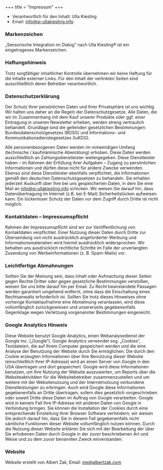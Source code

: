 +++
title = "Impressum"
+++

- Verantwortlich für den Inhalt: Ulla Kiesling
- Email: [info@si-ullakiesling.info](mailto:info@si-ullakiesling.info)

### Markenzeichen

„Sensorische Integration im Dialog” nach Ulla Kiesling® ist ein eingetragenes Markenzeichen.

### Haftungshinweis

Trotz sorgfältiger inhaltlicher Kontrolle übernehmen wir keine Haftung für die Inhalte externer Links. Für den Inhalt der verlinkten Seiten sind ausschließlich deren Betreiber verantwortlich.

### Datenschutzerklärung

Der Schutz Ihrer persönlichen Daten und Ihrer Privatsphäre ist uns wichtig. Wir halten uns daher an die Regeln der Datenschutzgesetze. Alle Daten, die wir im Zusammenhang mit dem Kauf unserer Produkte oder ggf. einer Eintragung in unseren Newsletter erheben, werden streng vertraulich behandelt. Grundlage sind die geltenden gesetzlichen Bestimmungen:  Bundesdatenschutzgesetzes (BDSG) und Informations- und Kommunikationsdienstegesetzes (IuKDG).

Alle personenbezogenen Daten werden im notwendigen Umfang (technische / kaufmännische Abwicklung) erhoben. Diese Daten werden ausschließlich an Zahlungsdienstleister weitergegeben. Diese Dienstleister haben – im Rahmen der Erfüllung ihrer Aufgaben – Zugang zu persönlichen Informationen und dürfen diese nicht für andere Zwecke verwenden. Ebenso sind diese Dienstleister ebenfalls verpflichtet, die Informationen gemäß den deutschen Datenschutzgesetzen zu behandeln. Sie erhalten jederzeit Auskunft über Ihre bei uns gespeicherten Daten, in dem Sie eine Mail an [info@si-ullakiesling.info](mailto:info@si-ullakiesling.info) schicken.
Wir weisen Sie darauf hin, dass Datenübertragung im Internet (z.B. bei E-Mail) Sicherheitslücken aufweisen kann. Ein lückenloser Schutz der Daten vor dem Zugriff durch Dritte ist nicht möglich.

### Kontaktdaten – Impressumspflicht

Rahmen der Impressumspflicht sind wir zur Veröffentlichung von Kontaktdaten verpflichtet. Einer Nutzung dieser Daten durch Dritte zur Übersendung von nicht ausdrücklich angeforderter Werbung und Informationsmaterialien wird hiermit ausdrücklich widersprochen. Wir behalten uns ausdrücklich rechtliche Schritte im Falle der unverlangten Zusendung von Werbeinformationen (z. B. Spam-Mails) vor.

### Leichtfertige Abmahnungen

Sollten Sie der Meinung sein, dass Inhalt oder Aufmachung dieser Seiten gegen Rechte Dritter oder gegen gesetzliche Bestimmungen verstoßen, weisen Sie uns bitte darauf hin per Email. Zu Recht beanstandete Passagen werden garantiert umgehend entfernt, ohne dass die Einschaltung eines Rechtsanwalts erforderlich ist. Sollten Sie trotz dieses Hinweises ohne vorherige Kontaktaufnahme eine Abmahnung veranlassen, wird diese vollumfänglich zurückgewiesen und unsererseits gegebenenfalls Gegenklage wegen Verletzung vorgenannter Bestimmungen eingereicht.

### Google Analytics Hinweis

Diese Website benutzt Google Analytics, einen Webanalysedienst der Google Inc. („Google“). Google Analytics verwendet sog. „Cookies“, Textdateien, die auf Ihrem Computer gespeichert werden und die eine Analyse der Benutzung der Website durch Sie ermöglichen. Die durch den Cookie erzeugten Informationen über Ihre Benutzung dieser Website (einschließlich Ihrer IP-Adresse) wird an einen Server von Google in den USA übertragen und dort gespeichert. Google wird diese Informationen benutzen, um Ihre Nutzung der Website auszuwerten, um Reports über die Websiteaktivitäten für die Websitebetreiber zusammenzustellen und um weitere mit der Websitenutzung und der Internetnutzung verbundene Dienstleistungen zu erbringen. Auch wird Google diese Informationen gegebenenfalls an Dritte übertragen, sofern dies gesetzlich vorgeschrieben oder soweit Dritte diese Daten im Auftrag von Google verarbeiten. Google wird in keinem Fall Ihre IP-Adresse mit anderen Daten von Google in Verbindung bringen. Sie können die Installation der Cookies durch eine entsprechende Einstellung Ihrer Browser Software verhindern; wir weisen Sie jedoch darauf hin, dass Sie in diesem Fall gegebenenfalls nicht sämtliche Funktionen dieser Website vollumfänglich nutzen können. Durch die Nutzung dieser Website erklären Sie sich mit der Bearbeitung der über Sie erhobenen Daten durch Google in der zuvor beschriebenen Art und Weise und zu dem zuvor benannten Zweck einverstanden.

### Website
Website erstellt von Albert Zak, Email: [me@albertzak.com](mailto:me@albertzak.com)
